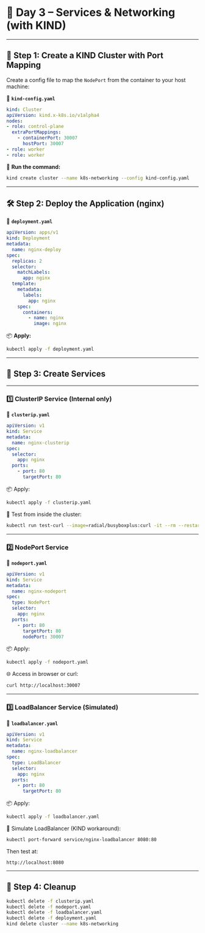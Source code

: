 # 📅 **Day 3 – Services & Networking (with KIND)**


---

## 🧰 Step 1: Create a KIND Cluster with Port Mapping

Create a config file to map the `NodePort` from the container to your host machine:

📄 **`kind-config.yaml`**

```yaml
kind: Cluster
apiVersion: kind.x-k8s.io/v1alpha4
nodes:
- role: control-plane
  extraPortMappings:
    - containerPort: 30007
      hostPort: 30007
- role: worker
- role: worker

```

🧪 **Run the command:**

```bash
kind create cluster --name k8s-networking --config kind-config.yaml
```

---

## 🛠️ Step 2: Deploy the Application (nginx)

📄 **`deployment.yaml`**

```yaml
apiVersion: apps/v1
kind: Deployment
metadata:
  name: nginx-deploy
spec:
  replicas: 2
  selector:
    matchLabels:
      app: nginx
  template:
    metadata:
      labels:
        app: nginx
    spec:
      containers:
        - name: nginx
          image: nginx
```

📦 **Apply:**

```bash
kubectl apply -f deployment.yaml
```

---

## 🔁 Step 3: Create Services

---

### 1️⃣ **ClusterIP Service** (Internal only)

📄 **`clusterip.yaml`**

```yaml
apiVersion: v1
kind: Service
metadata:
  name: nginx-clusterip
spec:
  selector:
    app: nginx
  ports:
    - port: 80
      targetPort: 80
```

📦 Apply:

```bash
kubectl apply -f clusterip.yaml
```

🔎 Test from inside the cluster:

```bash
kubectl run test-curl --image=radial/busyboxplus:curl -it --rm --restart=Never -- curl nginx-clusterip
```

---

### 2️⃣ **NodePort Service**

📄 **`nodeport.yaml`**

```yaml
apiVersion: v1
kind: Service
metadata:
  name: nginx-nodeport
spec:
  type: NodePort
  selector:
    app: nginx
  ports:
    - port: 80
      targetPort: 80
      nodePort: 30007
```

📦 Apply:

```bash
kubectl apply -f nodeport.yaml
```

🌐 Access in browser or curl:

```bash
curl http://localhost:30007
```

---

### 3️⃣ **LoadBalancer Service** (Simulated)

📄 **`loadbalancer.yaml`**

```yaml
apiVersion: v1
kind: Service
metadata:
  name: nginx-loadbalancer
spec:
  type: LoadBalancer
  selector:
    app: nginx
  ports:
    - port: 80
      targetPort: 80
```

📦 Apply:

```bash
kubectl apply -f loadbalancer.yaml
```

📡 Simulate LoadBalancer (KIND workaround):

```bash
kubectl port-forward service/nginx-loadbalancer 8080:80
```

Then test at:

```
http://localhost:8080
```

---

## 🧹 Step 4: Cleanup

```bash
kubectl delete -f clusterip.yaml
kubectl delete -f nodeport.yaml
kubectl delete -f loadbalancer.yaml
kubectl delete -f deployment.yaml
kind delete cluster --name k8s-networking
```

